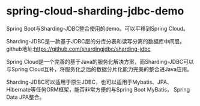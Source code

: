 # spring-cloud-sharding-jdbc-demo

Spring Boot与Sharding-JDBC整合使用的demo。可以平移到Spring Cloud。

Sharding-JDBC是一款基于JDBC层的分库分表和读写分离的数据库中间层。github地址:https://github.com/shardingjdbc/sharding-jdbc

Spring Cloud是一个完善的基于Java的服务化解决方案，而Sharding-JDBC可以与Spring Cloud互补，将服务化之后的数据分片化能力完美的整合进Java应用。

Sharding-JDBC可以适用于原生JDBC，也可以适用于Mybatis、JPA、Hibernate等任何ORM框架，能否非常方便的与Spring Boot MyBatis， Spring Data JPA整合。
